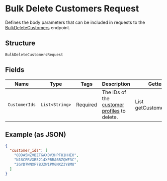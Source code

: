 
# Bulk Delete Customers Request

Defines the body parameters that can be included in requests to the
[BulkDeleteCustomers](../../doc/api/customers.md#bulk-delete-customers) endpoint.

## Structure

`BulkDeleteCustomersRequest`

## Fields

| Name | Type | Tags | Description | Getter |
|  --- | --- | --- | --- | --- |
| `CustomerIds` | `List<String>` | Required | The IDs of the [customer profiles](entity:Customer) to delete. | List<String> getCustomerIds() |

## Example (as JSON)

```json
{
  "customer_ids": [
    "8DDA5NZVBZFGAX0V3HPF81HHE0",
    "N18CPRVXR5214XPBBA6BZQWF3C",
    "2GYD7WNXF7BJZW1PMGNXZ3Y8M8"
  ]
}
```

